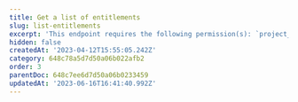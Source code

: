 ```yaml
---
title: Get a list of entitlements
slug: list-entitlements
excerpt: 'This endpoint requires the following permission(s): `project_configuration:entitlements:read`.'
hidden: false
createdAt: '2023-04-12T15:55:05.242Z'
category: 648c78a5d7d50a06b022afb2
order: 3
parentDoc: 648c7ee6d7d50a06b0233459
updatedAt: '2023-06-16T16:41:40.992Z'
---
```

